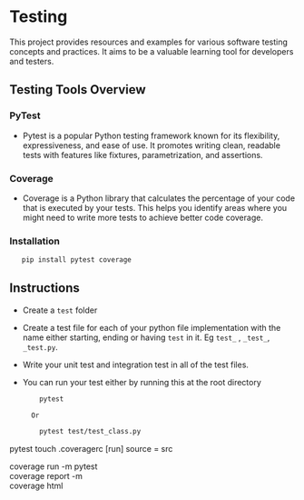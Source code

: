 # Testing
This project provides resources and examples for various software testing concepts and practices. It aims to be a valuable learning tool for developers and testers.

## Testing Tools Overview

### PyTest

- Pytest is a popular Python testing framework known for its flexibility, expressiveness, and ease of use. It promotes writing clean, readable tests with features like fixtures, parametrization, and assertions.

### Coverage

- Coverage is a Python library that calculates the percentage of your code that is executed by your tests. This helps you identify areas where you might need to write more tests to achieve better code coverage.

### Installation
 ```bash
    pip install pytest coverage
 ```

## Instructions
- Create a `test` folder
- Create a test file for each of your python file implementation with the name either starting, ending or having `test` in it. Eg `test_` , `_test_`, `_test.py`.
- Write your unit test and integration test in all of the test files.
- You can run your test either by running this at the root directory
    ```bash
        pytest
    ```
    
        Or
    
    ```bash
        pytest test/test_class.py
    ```
    
  




pytest
touch .coveragerc 
[run]
source = src 

coverage run -m pytest                                    
coverage report -m   
coverage html  
